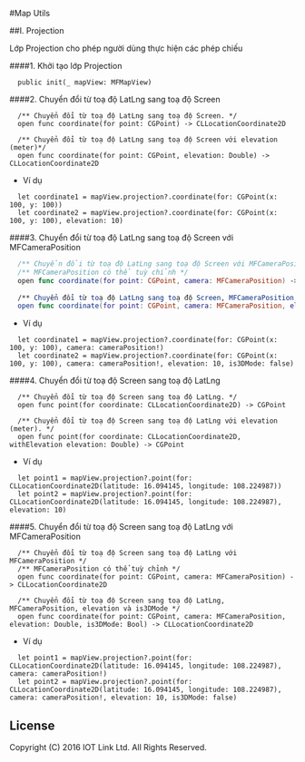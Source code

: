 #Map Utils 

##I. Projection

Lớp Projection cho phép người dùng thực hiện các phép chiếu

####1. Khởi tạo lớp Projection

  ```switf
    public init(_ mapView: MFMapView)
  ```
  
####2. Chuyển đổi từ toạ độ LatLng sang toạ độ Screen
  
  ```switf
    /** Chuyển đổi từ toạ độ LatLng sang toạ độ Screen. */
    open func coordinate(for point: CGPoint) -> CLLocationCoordinate2D
    
    /** Chuyển đổi từ toạ độ LatLng sang toạ độ Screen với elevation (meter)*/
    open func coordinate(for point: CGPoint, elevation: Double) -> CLLocationCoordinate2D
  ```
  
  - Ví dụ
  ```switf
    let coordinate1 = mapView.projection?.coordinate(for: CGPoint(x: 100, y: 100))
    let coordinate2 = mapView.projection?.coordinate(for: CGPoint(x: 100, y: 100), elevation: 10)
  ```
####3. Chuyển đổi từ toạ độ LatLng sang toạ độ Screen với MFCameraPosition

  ``` swift
    /** Chuyển đổi từ toạ độ LatLng sang toạ độ Screen với MFCameraPosition */
    /** MFCameraPosition có thể tuỳ chỉnh */
    open func coordinate(for point: CGPoint, camera: MFCameraPosition) -> CLLocationCoordinate2D
    
    /** Chuyển đổi từ toạ độ LatLng sang toạ độ Screen, MFCameraPosition, elevation và is3DMode  */
    open func coordinate(for point: CGPoint, camera: MFCameraPosition, elevation: Double, is3DMode: Bool) -> CLLocationCoordinate2D
  ```
  
  - Ví dụ
  ```switf
    let coordinate1 = mapView.projection?.coordinate(for: CGPoint(x: 100, y: 100), camera: cameraPosition!)
    let coordinate2 = mapView.projection?.coordinate(for: CGPoint(x: 100, y: 100), camera: cameraPosition!, elevation: 10, is3DMode: false)
  ```
####4. Chuyển đổi từ toạ độ Screen sang toạ độ LatLng
  
  ```switf
    /** Chuyển đổi từ toạ độ Screen sang toạ độ LatLng. */
    open func point(for coordinate: CLLocationCoordinate2D) -> CGPoint    
    
    /** Chuyển đổi từ toạ độ Screen sang toạ độ LatLng với elevation (meter). */
    open func point(for coordinate: CLLocationCoordinate2D, withElevation elevation: Double) -> CGPoint
  ```
  
  - Ví dụ
  ```switf
    let point1 = mapView.projection?.point(for: CLLocationCoordinate2D(latitude: 16.094145, longitude: 108.224987))
    let point2 = mapView.projection?.point(for: CLLocationCoordinate2D(latitude: 16.094145, longitude: 108.224987), elevation: 10)
  ```
####5. Chuyển đổi từ toạ độ Screen sang toạ độ LatLng với MFCameraPosition
  
  ```switf
    /** Chuyển đổi từ toạ độ Screen sang toạ độ LatLng với MFCameraPosition */
    /** MFCameraPosition có thể tuỳ chỉnh */
    open func coordinate(for point: CGPoint, camera: MFCameraPosition) -> CLLocationCoordinate2D
    
    /** Chuyển đổi từ toạ độ Screen sang toạ độ LatLng, MFCameraPosition, elevation và is3DMode */
    open func coordinate(for point: CGPoint, camera: MFCameraPosition, elevation: Double, is3DMode: Bool) -> CLLocationCoordinate2D
  ```

  - Ví dụ
  ```switf
    let point1 = mapView.projection?.point(for: CLLocationCoordinate2D(latitude: 16.094145, longitude: 108.224987), camera: cameraPosition!)
    let point2 = mapView.projection?.point(for: CLLocationCoordinate2D(latitude: 16.094145, longitude: 108.224987), camera: cameraPosition!, elevation: 10, is3DMode: false)
  ```
  
License
-------

Copyright (C) 2016 IOT Link Ltd. All Rights Reserved.
